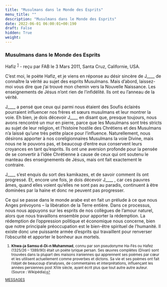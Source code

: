 ```yaml
---
title: "Musulmans dans le Monde des Esprits"
menu_title: ""
description: "Musulmans dans le Monde des Esprits"
date: 2022-06-01 06:00:01+00:190
draft: False
hidden: True
weight:
---
```

### Musulmans dans le Monde des Esprits

Hafiz <sup id="a1">[1](#f1)</sup> - reçu par FAB le 3 Mars 2011, Santa Cruz, Californie, USA.

C’est moi, le poète Hafiz, et je viens en réponse au désir sincère de J____ de connaître la vérité au sujet des esprits Musulmans. Mais d’abord, laissez-moi vous dire que j’ai trouvé mon chemin vers la Nouvelle Naissance. Les enseignements de Jésus n’ont rien de l’infidélité. Ils ont eu l’anneau de la vérité.

J____ a pensé que ceux qui parmi nous étaient des Soufis éclairés pourraient influencer nos frères et sœurs musulmans et leur montrer la voie. Eh bien, je dois décevoir J____ en disant que, presque toujours, nous avons rencontré un mur en pierre, parce que les Musulmans sont très stricts au sujet de leur religion, et l’histoire hostile des Chrétiens et des Musulmans n’a laissé qu’une très petite place pour l’influence. Naturellement, nous désirons apporter à nos coreligionnaires Musulmans la voie Divine, mais nous ne le pouvons pas, et beaucoup d’entre eux conservent leurs croyances en tant qu’esprits. Ils ont une aversion profonde pour la pensée de se convertir à l’idée Chrétienne à cause de ceux qui ont soutenu le manteau des enseignements de Jésus, mais ont fait exactement le contraire.

J____ s’est enquis du sort des kamikazes, et de savoir comment ils ont progressé. Et, encore une fois, je dois décevoir J____ , car ces pauvres âmes, quand elles voient qu’elles ne sont pas au paradis, continuent à être dominées par la haine et donc ne peuvent pas progresser.

Ce qui se passe dans le monde arabe est en fait un prélude à ce que nous Anges prévoyons – la libération de la Terre entière. Dans ce processus, nous nous appuyons sur les esprits de nos collègues de l’amour naturel, alors que nous travaillons ensemble pour apporter la rédemption. La rédemption de l’oppression politique et économique nous concerne, bien que notre principale préoccupation est le bien-être spirituel de l’humanité. Il existe donc une puissante armée d’esprits qui travaillent pour renverser l’obscurité et apporter le bonheur aux mortels.
<small>

1. <large id="f1"> **Khwa-ja Samsu d-Di-n Muhammad**, connu par son pseudonyme Ha-Fès ou Hafez (1325/26 – 1389/90) était un poète lyrique persan. Ses œuvres complètes (Divan) sont trouvées dans la plupart des maisons iraniennes qui apprennent ses poèmes par cœur et les utilisent actuellement comme proverbes et dictons. Sa vie et ses poèmes ont fait l’objet de beaucoup d’analyses, de commentaires et interprétations, influençant les années persiennes post XIVe siècle, ayant écrit plus que tout autre autre auteur. (Source : Wikipédia)[↩](#a1)

[MESSAGES](fr-contemporary-messages/fr-contemporary-messages-by-date-order/fr-contemporary-messages-2011/)
